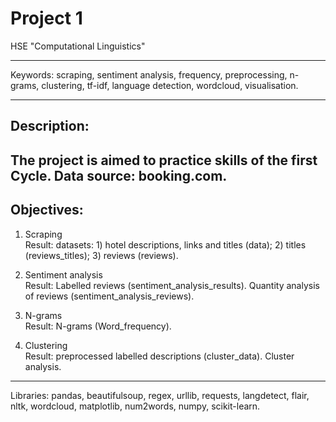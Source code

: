 # Project 1

HSE "Computational Linguistics"

--------------

Keywords: scraping, sentiment analysis, frequency, preprocessing, n-grams, clustering, tf-idf, language detection, wordcloud, visualisation.

-------------

## Description:
The project is aimed to practice skills of the first Cycle. Data source: booking.com. 
--------------

## Objectives:

1. Scraping\
Result: datasets: 1) hotel descriptions, links and titles (data); 2) titles (reviews_titles); 3) reviews (reviews).

2. Sentiment analysis\
Result: Labelled reviews (sentiment_analysis_results). Quantity analysis of reviews (sentiment_analysis_reviews).

3. N-grams\
Result: N-grams (Word_frequency).

4. Clustering\
Result: preprocessed labelled descriptions (cluster_data). Cluster analysis.

------------

Libraries: pandas, beautifulsoup, regex, urllib, requests, langdetect, flair, nltk, wordcloud, matplotlib, num2words, numpy, scikit-learn. 
